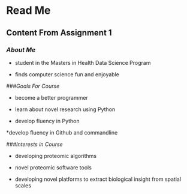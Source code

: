# **Read Me** 

## Content From Assignment 1 

### _About Me_
 
* student in the Masters in Health Data Science Program

* finds computer science fun and enjoyable
 

###_Goals For Course_

* become a better programmer
 
* learn about novel research using Python

* develop fluency in Python  

*develop fluency in Github and commandline 

###_Interests in Course_

* developing proteomic algorithms
 
* novel proteomic software tools 

* developing novel platforms to extract biological insight from spatial scales
